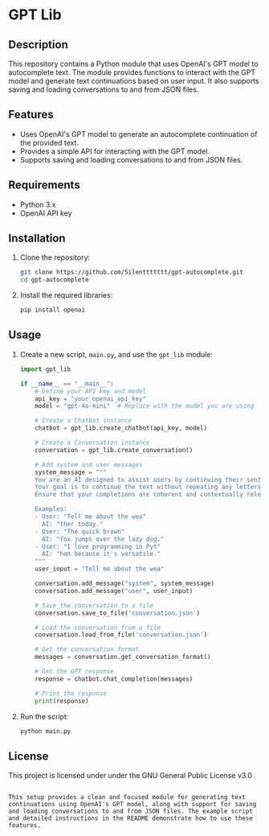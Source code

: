 # GPT Lib

## Description

This repository contains a Python module that uses OpenAI's GPT model to autocomplete text. The module provides functions to interact with the GPT model and generate text continuations based on user input. It also supports saving and loading conversations to and from JSON files.

## Features

- Uses OpenAI's GPT model to generate an autocomplete continuation of the provided text.
- Provides a simple API for interacting with the GPT model.
- Supports saving and loading conversations to and from JSON files.

## Requirements

- Python 3.x
- OpenAI API key

## Installation

1. Clone the repository:
   ```sh
   git clone https://github.com/Silenttttttt/gpt-autocomplete.git
   cd gpt-autocomplete
   ```

2. Install the required libraries:
   ```sh
   pip install openai
   ```

## Usage

1. Create a new script, `main.py`, and use the `gpt_lib` module:

   ```python
   import gpt_lib

   if __name__ == "__main__":
       # Define your API key and model
       api_key = "your_openai_api_key"
       model = "gpt-4o-mini"  # Replace with the model you are using

       # Create a Chatbot instance
       chatbot = gpt_lib.create_chatbot(api_key, model)

       # Create a Conversation instance
       conversation = gpt_lib.create_conversation()

       # Add system and user messages
       system_message = """
       You are an AI designed to assist users by continuing their sentences based on the context provided. 
       Your goal is to continue the text without repeating any letters or words already present in the input. 
       Ensure that your completions are coherent and contextually relevant.

       Examples:
       - User: "Tell me about the wea"
         AI: "ther today."
       - User: "The quick brown"
         AI: "fox jumps over the lazy dog."
       - User: "I love programming in Pyt"
         AI: "hon because it's versatile."
       """
       user_input = "Tell me about the wea"

       conversation.add_message("system", system_message)
       conversation.add_message("user", user_input)

       # Save the conversation to a file
       conversation.save_to_file('conversation.json')

       # Load the conversation from a file
       conversation.load_from_file('conversation.json')

       # Get the conversation format
       messages = conversation.get_conversation_format()

       # Get the GPT response
       response = chatbot.chat_completion(messages)

       # Print the response
       print(response)
   ```

2. Run the script:
   ```sh
   python main.py
   ```

## License

This project is licensed under  under the GNU General Public License v3.0
````

This setup provides a clean and focused module for generating text continuations using OpenAI's GPT model, along with support for saving and loading conversations to and from JSON files. The example script and detailed instructions in the README demonstrate how to use these features.
`````
